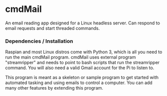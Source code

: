 # cmdMail
An email reading app designed for a Linux headless server. Can respond to email requests and start threaded commands.

### Dependencies / Installation
Raspian and most Linux distros come with Python 3, which is all you need to run the main cmdMail program.
cmdMail uses external program "streamripper" and needs to point to bash scripts that run the streamripper command.
You will also need a valid Gmail account for the Pi to listen to.

This program is meant as a skeleton or sample program to get started with automated tasking and using emails to control a computer.
You can add many other features by extending this program.
